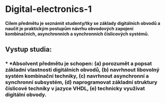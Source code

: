 # Digital-electronics-1
#### Cílem předmětu je seznámit studenty/tky se základy digitálních obvodů a naučit je praktickým postupům návrhu obvodových zapojení kombinačních, asynchronních a synchronních číslicových systémů.

## Vystup studia:
### * *Absolvent předmětu je schopen: (a) porozumět a popsat základní vlastnosti digitálních obvodů, (b) navrhnout libovolný systém kombinační techniky, (c) navrhnout asynchronní a synchronní subsystém, (d) naprogramovat základní struktury číslicové techniky v jazyce VHDL, (e) technicky využívat digitální obvody.
